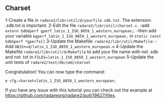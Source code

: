 ## Charset

1-Create a file in `radare2/libr/util/d/yourfile.sdb.txt`. The extension .sdb.txt is important.
2-Edit the file `radare2/libr/util/charset.c`. 
  -add `extern SdbGperf gperf_latin_1_ISO_8859_1_western_european;`.
  -then add your variable `&gperf_latin_1_ISO_8859_1_western_european,` in `static const SdbGperf *gperfs[]`
3-Update the Makefile: `radare2/libr/util/Makefile`:
  -Add `OBJS+=d/latin_1_ISO_8859_1_western_european.o`
4-Update the Makefile `radare2/libr/util/d/Makefile` to add your file name with not .sdb and not .txt in `FILES=latin_1_ISO_8859_1_western_european`
5-Update the unit tests of `radare2/test/db/cmd/charset`

Congratulation! You can now type the command:

```
e cfg.charset=latin_1_ISO_8859_1_western_european;
```


If you have any issue with this tutorial you can check out the example at https://github.com/radareorg/radare2/pull/19627/files.
